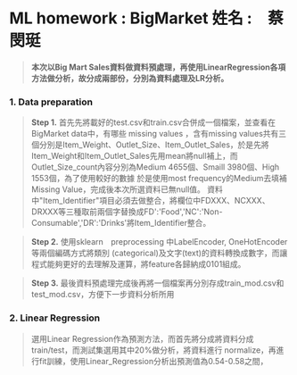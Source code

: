 # ML homework : BigMarket  姓名 :　蔡閔珽 

> **本次以Big Mart Sales資料做資料預處理，再使用LinearRegression各項方法做分析，故分成兩部份，分別為資料處理及LR分析。**


### 1. Data preparation

> **Step 1.** 首先先將載好的test.csv和train.csv合併成一個檔案，並查看在 BigMarket data中，有哪些 missing values ，含有missing values共有三個分別是Item_Weight、Outlet_Size、Item_Outlet_Sales，於是先將Item_Weight和Item_Outlet_Sales先用mean將null補上，而Outlet_Size_count內容分別為Medium 4655個、Smaill 3980個、High 1553個，為了使用較好的數據
於是使用most frequency的Medium去填補Missing Value，完成後本次所選資料已無null值。
資料中"Item_Identifier"項目必須去做整合，將欄位中FDXXX、NCXXX、DRXXX等三種取前兩個字替換成FD':'Food','NC':'Non-Consumable','DR':'Drinks'將Item_Identifier整合。

> **Step 2.** 使用sklearn　preprocessing 中LabelEncoder, OneHotEncoder等兩個編碼方式將類別 (categorical)及文字(text)的資料轉換成數字，而讓程式能夠更好的去理解及運算，將feature各歸納成0101組成。

> **Step 3.** 最後資料預處理完成後再將一個檔案再分別存成train_mod.csv和test_mod.csv，方便下一步資料分析所用


### 2. Linear Regression

> 選用Linear Regression作為預測方法，而首先將分成將資料分成 train/test，而測試集選用其中20%做分析，將資料進行 normalize，再進行fit訓練，使用Linear_Regression分析出預測值為0.54-0.58之間，



